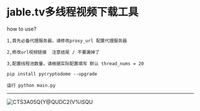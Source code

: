 # jable.tv多线程视频下载工具
how to use?

    1,首先必备代理服务器，请修改proxy_url 配置代理服务器

    2,修改url视频链接  注意结尾 / 不要漏掉了

    3,配置线程池数量，请根据实际配置填写 默认 thread_nums = 20

    pip install pycryptodome --upgrade
    
    运行 python main.py





-----
![CTS3A05Q{Y@QUDC2(V%ISQU](https://user-images.githubusercontent.com/50804820/228047120-a0a17e67-43d4-441b-a54c-ec9da0f9966b.png)

